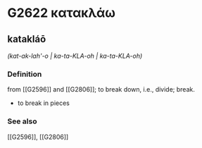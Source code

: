 # G2622 κατακλάω

## katakláō

_(kat-ak-lah'-o | ka-ta-KLA-oh | ka-ta-KLA-oh)_

### Definition

from [[G2596]] and [[G2806]]; to break down, i.e., divide; break.

- to break in pieces

### See also

[[G2596]], [[G2806]]

